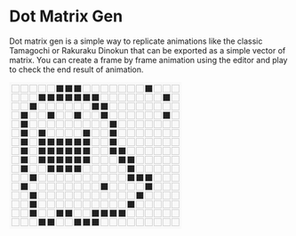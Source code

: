 # Dot Matrix Gen

Dot matrix gen is a simple way to replicate animations like the classic
Tamagochi or Rakuraku Dinokun that can be exported as a simple vector of
matrix. You can create a frame by frame animation using the editor and
play to check the end result of animation.

![dino](.github/assets/dino.gif)
